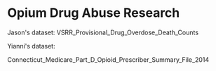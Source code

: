 # Opium Drug Abuse Research

Jason's dataset: VSRR_Provisional_Drug_Overdose_Death_Counts

Yianni's dataset: 

Connecticut_Medicare_Part_D_Opioid_Prescriber_Summary_File_2014
